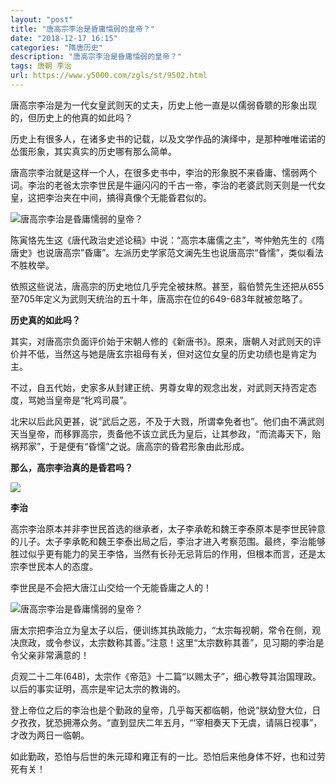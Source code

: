 ```yaml
---
layout: "post"
title: "唐高宗李治是昏庸懦弱的皇帝？"
date: "2018-12-17 16:15"
categories: "隋唐历史"
description: "唐高宗李治是昏庸懦弱的皇帝？"
tags: 唐朝 李治
url: https://www.y5000.com/zgls/st/9502.html
---
```






唐高宗李治是为一代女皇武则天的丈夫，历史上他一直是以儒弱昏聩的形象出现的，但历史上的他真的如此吗？

历史上有很多人，在诸多史书的记载，以及文学作品的演绎中，是那种唯唯诺诺的怂蛋形象，其实真实的历史哪有那么简单。

唐高宗李治就是这样一个人，在很多史书中，李治的形象脱不来昏庸、懦弱两个词。李治的老爸太宗李世民是牛逼闪闪的千古一帝，李治的老婆武则天则是一代女皇，这把李治夹在中间，搞得真像个无能昏君似的。

![唐高宗李治是昏庸懦弱的皇帝？](/uploads/allimg/170106/6-1F106145H95U.JPG)

陈寅恪先生这《唐代政治史述论稿》中说：“高宗本庸儒之主”，岑仲勉先生的《隋唐史》也说唐高宗”昏庸”。左派历史学家范文澜先生也说唐高宗“昏懦”，类似看法不胜枚举。

依照这些说法，唐高宗的历史地位几乎完全被抹熬。甚至，翦伯赞先生还把从655至705年定义为武则天统治的五十年，唐高宗在位的649-683年就被忽略了。

**历史真的如此吗？**

其实，对唐高宗负面评价始于宋朝人修的《新唐书》。原来，唐朝人对武则天的评价并不低，当然这与她是唐玄宗祖母有关，但对这位女皇的历史功绩也是肯定为主。

不过，自五代始，史家多从封建正统、男尊女卑的观念出发，对武则天持否定态度，骂她当皇帝是“牝鸡司晨”。

北宋以后此风更甚，说“武后之恶，不及于大戮，所谓幸免者也”。他们由不满武则天当皇帝，而移罪高宗，责备他不该立武氏为皇后，让其参政，“而流毒天下，贻祸邦家”，于是便有“昏懦”之说。唐高宗的昏君形象由此形成。

**那么，高宗李治真的是昏君吗？**

![](https://img.y5000.com/uploads/allimg/170106/150552I26-0.jpg)

**李治**

高宗李治原本并非李世民首选的继承者，太子李承乾和魏王李泰原本是李世民钟意的儿子。太子李承乾和魏王李泰出局之后，李治才进入考察范围。最终，李治能够胜过似乎更有能力的吴王李恪，当然有长孙无忌背后的作用，但根本而言，还是太宗李世民本人的态度。

李世民是不会把大唐江山交给一个无能昏庸之人的！

![唐高宗李治是昏庸懦弱的皇帝？](/uploads/allimg/170106/6-1F106145TG50.JPG)

唐太宗把李治立为皇太子以后，便训练其执政能力，“太宗每视朝，常令在侧，观决庶政，或令参议，太宗数称其善。”注意！这里“太宗数称其善”，见习期的李治是令父亲非常满意的！

贞观二十二年(648)，太宗作《帝范》十二篇“以赐太子”，细心教导其治国理政。以后的事实证明，高宗是牢记太宗的教诲的。

登上帝位之后的李治也是个勤政的皇帝，几乎每天都临朝，他说“朕幼登大位，日夕孜孜，犹恐拥滞众务。“直到显庆二年五月，“‘宰相奏天下无虞，请隔日视事”，才改为两日一临朝。

如此勤政，恐怕与后世的朱元璋和雍正有的一比。恐怕后来他身体不好，也和过劳死有关！
